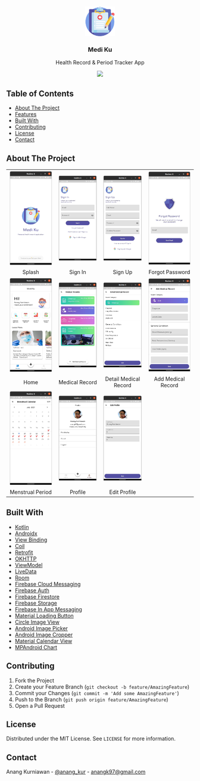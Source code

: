 
<!--
*** Thanks for checking out this README Template. If you have a suggestion that would
*** make this better, please fork the repo and create a pull request or simply open
*** an issue with the tag "enhancement".
*** Thanks again! Now go create something AMAZING! :D
-->





<!-- PROJECT SHIELDS -->
<!--
*** I'm using markdown "reference style" links for readability.
*** Reference links are enclosed in brackets [ ] instead of parentheses ( ).
*** See the bottom of this document for the declaration of the reference variables
*** for contributors-url, forks-url, etc. This is an optional, concise syntax you may use.
*** https://www.markdownguide.org/basic-syntax/#reference-style-links
-->

<!-- PROJECT LOGO -->
<br />
<p align="center">
  <a href="https://github.com/othneildrew/Best-README-Template">
    <img src="screenshots/ic_mediku_512.png" alt="Logo" width="80" height="80">
  </a>
  <h3 align="center">Medi Ku</h3>

  <p align="center">
    Health Record & Period Tracker App
  </p>
  
  <p align="center">
    <a href="https://play.google.com/store/apps/details?id=com.anangkur.mediku">
      <img src="https://img.shields.io/endpoint?color=green&logo=google-play&logoColor=green&url=https%3A%2F%2Fplayshields.herokuapp.com%2Fplay%3Fi%3Dcom.anangkur.mediku%26l%3DPlayStore%26m%3D%24version">
    </a>
  </p>
</p>

<!-- TABLE OF CONTENTS -->
## Table of Contents

* [About The Project](#about-the-project)
* [Features](#features)
* [Built With](#built-with)
* [Contributing](#contributing)
* [License](#license)
* [Contact](#contact)


<!-- ABOUT THE PROJECT -->
## About The Project

<table>
  <tr>
    <td><img src="screenshots/mediku_splash.png" alt="Splash"></td>
    <td><img src="screenshots/mediku_signin.png" alt="Movie"></td>
    <td><img src="screenshots/mediku_signup.png" alt="TV"></td>
    <td><img src="screenshots/mediku_forgot_pass.png" alt="TV"></td>
  </tr>
  <tr>
    <td align="center">Splash</td>
    <td align="center">Sign In</td>
    <td align="center">Sign Up</td>
    <td align="center">Forgot Password</td>
  </tr>
  <tr>
    <td><img src="screenshots/mediku_home.png" alt="Detail"></td>
    <td><img src="screenshots/mediku_medical_record.png" alt="Search"></td>
    <td><img src="screenshots/mediku_medical_record_detail.png" alt="Favorite"></td>
    <td><img src="screenshots/mediku_add_medical_record.png" alt="Favorite"></td>
  </tr>
  <tr>
    <td align="center">Home</td>
    <td align="center">Medical Record</td>
    <td align="center">Detail Medical Record</td>
    <td align="center">Add Medical Record</td>
  </tr>
  <tr>
    <td><img src="screenshots/mediku_menstrual_period.png" alt="Detail"></td>
    <td><img src="screenshots/mediku_profile.png" alt="Search"></td>
    <td><img src="screenshots/mediku_edit_profile.png" alt="Favorite"></td>
  </tr>
  <tr>
    <td align="center">Menstrual Period</td>
    <td align="center">Profile</td>
    <td align="center">Edit Profile</td>
  </tr>
 </table>

## Built With
* [Kotlin](https://kotlinlang.org/)
* [Androidx](https://developer.android.com/jetpack/androidx)
* [View Binding](https://developer.android.com/topic/libraries/view-binding)
* [Coil](https://github.com/coil-kt/coil)
* [Retrofit](https://github.com/square/retrofit)
* [OKHTTP](https://github.com/square/okhttp)
* [ViewModel](https://developer.android.com/topic/libraries/architecture/viewmodel)
* [LiveData](https://developer.android.com/topic/libraries/architecture/livedata)
* [Room](https://developer.android.com/jetpack/androidx/releases/room)
* [Firebase Cloud Messaging](https://firebase.google.com/docs/cloud-messaging)
* [Firebase Auth](https://firebase.google.com/docs/auth)
* [Firebase Firestore](https://firebase.google.com/docs/firestore)
* [Firebase Storage](https://firebase.google.com/docs/storage)
* [Firebase In App Messaging](https://firebase.google.com/products/in-app-messaging)
* [Material Loading Button](https://github.com/anangkur/Material-Loading-Button)
* [Circle Image View](https://github.com/hdodenhof/CircleImageView)
* [Android Image Picker](https://github.com/esafirm/android-image-picker)
* [Android Image Cropper](https://github.com/ArthurHub/Android-Image-Cropper)
* [Material Calendar View](https://github.com/Applandeo/Material-Calendar-View)
* [MPAndroid Chart](https://github.com/PhilJay/MPAndroidChart)

<!-- CONTRIBUTING -->
## Contributing

1. Fork the Project
2. Create your Feature Branch (`git checkout -b feature/AmazingFeature`)
3. Commit your Changes (`git commit -m 'Add some AmazingFeature'`)
4. Push to the Branch (`git push origin feature/AmazingFeature`)
5. Open a Pull Request



<!-- LICENSE -->
## License

Distributed under the MIT License. See `LICENSE` for more information.



<!-- CONTACT -->
## Contact

Anang Kurniawan - [@anang_kur](https://twitter.com/anang_kur) - anangk97@gmail.com

<!-- MARKDOWN LINKS & IMAGES -->
<!-- https://www.markdownguide.org/basic-syntax/#reference-style-links -->
[contributors-shield]: https://img.shields.io/github/contributors/othneildrew/Best-README-Template.svg?style=flat-square
[contributors-url]: https://github.com/othneildrew/Best-README-Template/graphs/contributors
[forks-shield]: https://img.shields.io/github/forks/othneildrew/Best-README-Template.svg?style=flat-square
[forks-url]: https://github.com/othneildrew/Best-README-Template/network/members
[stars-shield]: https://img.shields.io/github/stars/othneildrew/Best-README-Template.svg?style=flat-square
[stars-url]: https://github.com/othneildrew/Best-README-Template/stargazers
[issues-shield]: https://img.shields.io/github/issues/othneildrew/Best-README-Template.svg?style=flat-square
[issues-url]: https://github.com/othneildrew/Best-README-Template/issues
[license-shield]: https://img.shields.io/github/license/othneildrew/Best-README-Template.svg?style=flat-square
[license-url]: https://github.com/othneildrew/Best-README-Template/blob/master/LICENSE.txt
[linkedin-shield]: https://img.shields.io/badge/-LinkedIn-black.svg?style=flat-square&logo=linkedin&colorB=555
[linkedin-url]: https://linkedin.com/in/othneildrew

